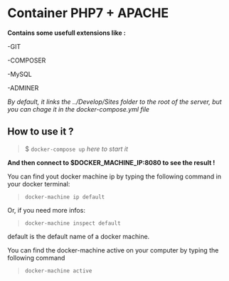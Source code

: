 # Container PHP7 + APACHE

**Contains some usefull extensions like :**

  -GIT

  -COMPOSER

  -MySQL

  -ADMINER

  *By default, it links the ../Develop/Sites folder to the root of the server, but you can chage it in the docker-compose.yml file*

## How to use it ?

> $ `docker-compose up` *here to start it*

**And then connect to $DOCKER_MACHINE_IP:8080 to see the result !**

You can find yout docker machine ip by typing the following command in your docker terminal:

> ``docker-machine ip default``

Or, if you need more infos:

> ``docker-machine inspect default``

default is the default name of a docker machine.

You can find the docker-machine active on your computer by typing the following command

> ``docker-machine active``
